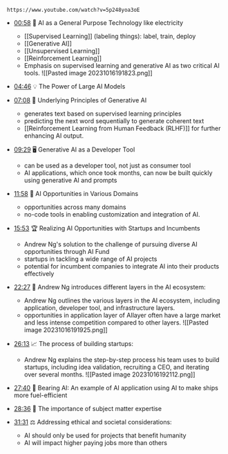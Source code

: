 ```timestamp-url 
 https://www.youtube.com/watch?v=5p248yoa3oE
 ```

- [00:58](https://youtu.be/5p248yoa3oE?t=58s) 🧠 AI as a General Purpose Technology like electricity
  - [[Supervised Learning]] (labeling things): label, train, deploy
  - [[Generative AI]]
  - [[Unsupervised Learning]]
  - [[Reinforcement Learning]]
  - Emphasis on supervised learning and generative AI as two critical AI tools.
    ![[Pasted image 20231016191823.png]]

- [04:46](https://youtu.be/5p248yoa3oE?t=286s) 💡 The Power of Large AI Models

- [07:08](https://youtu.be/5p248yoa3oE?t=428s) 📜 Underlying Principles of Generative AI
  - generates text based on supervised learning principles
  - predicting the next word sequentially to generate coherent text
  - [[Reinforcement Learning from Human Feedback (RLHF)]] for further enhancing AI output.

- [09:29](https://youtu.be/5p248yoa3oE?t=569s) 🖥️ Generative AI as a Developer Tool
  - can be used as a developer tool, not just as consumer tool
  - AI applications, which once took months, can now be built quickly using generative AI and prompts

- [11:58](https://youtu.be/5p248yoa3oE?t=718s) 🚀 AI Opportunities in Various Domains
  - opportunities across many domains
  - no-code tools in enabling customization and integration of AI.

- [15:53](https://youtu.be/5p248yoa3oE?t=953s) 🏆 Realizing AI Opportunities with Startups and Incumbents
  - Andrew Ng's solution to the challenge of pursuing diverse AI opportunities through AI Fund
  - startups in tackling a wide range of AI projects
  - potential for incumbent companies to integrate AI into their products effectively

- [22:27](https://youtu.be/5p248yoa3oE?t=22m27s) 💼 Andrew Ng introduces different layers in the AI ecosystem:
  - Andrew Ng outlines the various layers in the AI ecosystem, including application, developer tool, and infrastructure layers.
  -  opportunities in application layer of AIlayer often have a large market and less intense competition compared to other layers.
    ![[Pasted image 20231016191925.png]]
    
- [26:13](https://youtu.be/5p248yoa3oE?t=26m13s) 📈 The process of building startups:
  - Andrew Ng explains the step-by-step process his team uses to build startups, including idea validation, recruiting a CEO, and iterating over several months.
    ![[Pasted image 20231016192112.png]]
- [27:40](https://youtu.be/5p248yoa3oE?t=27m40s) 🚢 Bearing AI: An example of AI application using AI to make ships more fuel-efficient

- [28:36](https://youtu.be/5p248yoa3oE?t=28m36s) 🎯 The importance of subject matter expertise

- [31:31](https://youtu.be/5p248yoa3oE?t=31m31s) ⚖ Addressing ethical and societal considerations:
  - AI should only be used for projects that benefit humanity
  - AI will impact higher paying jobs more than others 